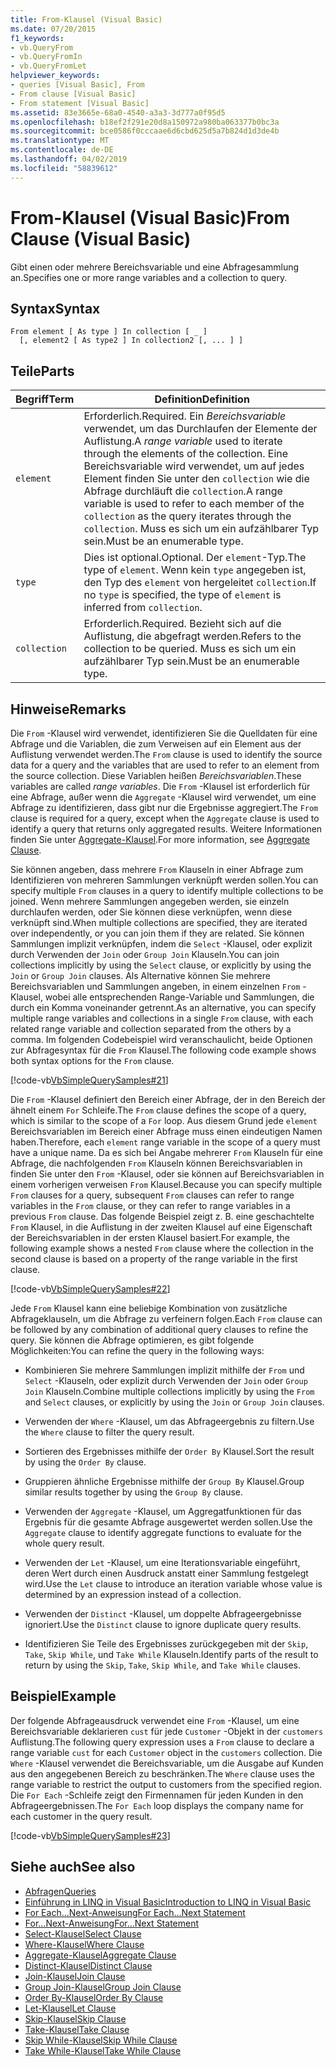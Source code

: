 ```yaml
---
title: From-Klausel (Visual Basic)
ms.date: 07/20/2015
f1_keywords:
- vb.QueryFrom
- vb.QueryFromIn
- vb.QueryFromLet
helpviewer_keywords:
- queries [Visual Basic], From
- From clause [Visual Basic]
- From statement [Visual Basic]
ms.assetid: 83e3665e-68a0-4540-a3a3-3d777a0f95d5
ms.openlocfilehash: b18ef2f291e20d8a150972a980ba063377b0bc3a
ms.sourcegitcommit: bce0586f0cccaae6d6cbd625d5a7b824d1d3de4b
ms.translationtype: MT
ms.contentlocale: de-DE
ms.lasthandoff: 04/02/2019
ms.locfileid: "58839612"
---
```

# <a name="from-clause-visual-basic"></a><span data-ttu-id="45ca8-102">From-Klausel (Visual Basic)</span><span class="sxs-lookup"><span data-stu-id="45ca8-102">From Clause (Visual Basic)</span></span>
<span data-ttu-id="45ca8-103">Gibt einen oder mehrere Bereichsvariable und eine Abfragesammlung an.</span><span class="sxs-lookup"><span data-stu-id="45ca8-103">Specifies one or more range variables and a collection to query.</span></span>  
  
## <a name="syntax"></a><span data-ttu-id="45ca8-104">Syntax</span><span class="sxs-lookup"><span data-stu-id="45ca8-104">Syntax</span></span>  
  
```  
From element [ As type ] In collection [ _ ]  
  [, element2 [ As type2 ] In collection2 [, ... ] ]  
```  
  
## <a name="parts"></a><span data-ttu-id="45ca8-105">Teile</span><span class="sxs-lookup"><span data-stu-id="45ca8-105">Parts</span></span>  
  
|<span data-ttu-id="45ca8-106">Begriff</span><span class="sxs-lookup"><span data-stu-id="45ca8-106">Term</span></span>|<span data-ttu-id="45ca8-107">Definition</span><span class="sxs-lookup"><span data-stu-id="45ca8-107">Definition</span></span>|  
|---|---|  
|`element`|<span data-ttu-id="45ca8-108">Erforderlich.</span><span class="sxs-lookup"><span data-stu-id="45ca8-108">Required.</span></span> <span data-ttu-id="45ca8-109">Ein *Bereichsvariable* verwendet, um das Durchlaufen der Elemente der Auflistung.</span><span class="sxs-lookup"><span data-stu-id="45ca8-109">A *range variable* used to iterate through the elements of the collection.</span></span> <span data-ttu-id="45ca8-110">Eine Bereichsvariable wird verwendet, um auf jedes Element finden Sie unter den `collection` wie die Abfrage durchläuft die `collection`.</span><span class="sxs-lookup"><span data-stu-id="45ca8-110">A range variable is used to refer to each member of the `collection` as the query iterates through the `collection`.</span></span> <span data-ttu-id="45ca8-111">Muss es sich um ein aufzählbarer Typ sein.</span><span class="sxs-lookup"><span data-stu-id="45ca8-111">Must be an enumerable type.</span></span>|  
|`type`|<span data-ttu-id="45ca8-112">Dies ist optional.</span><span class="sxs-lookup"><span data-stu-id="45ca8-112">Optional.</span></span> <span data-ttu-id="45ca8-113">Der `element`-Typ.</span><span class="sxs-lookup"><span data-stu-id="45ca8-113">The type of `element`.</span></span> <span data-ttu-id="45ca8-114">Wenn kein `type` angegeben ist, den Typ des `element` von hergeleitet `collection`.</span><span class="sxs-lookup"><span data-stu-id="45ca8-114">If no `type` is specified, the type of `element` is inferred from `collection`.</span></span>|  
|`collection`|<span data-ttu-id="45ca8-115">Erforderlich.</span><span class="sxs-lookup"><span data-stu-id="45ca8-115">Required.</span></span> <span data-ttu-id="45ca8-116">Bezieht sich auf die Auflistung, die abgefragt werden.</span><span class="sxs-lookup"><span data-stu-id="45ca8-116">Refers to the collection to be queried.</span></span> <span data-ttu-id="45ca8-117">Muss es sich um ein aufzählbarer Typ sein.</span><span class="sxs-lookup"><span data-stu-id="45ca8-117">Must be an enumerable type.</span></span>|  
  
## <a name="remarks"></a><span data-ttu-id="45ca8-118">Hinweise</span><span class="sxs-lookup"><span data-stu-id="45ca8-118">Remarks</span></span>  
 <span data-ttu-id="45ca8-119">Die `From` -Klausel wird verwendet, identifizieren Sie die Quelldaten für eine Abfrage und die Variablen, die zum Verweisen auf ein Element aus der Auflistung verwendet werden.</span><span class="sxs-lookup"><span data-stu-id="45ca8-119">The `From` clause is used to identify the source data for a query and the variables that are used to refer to an element from the source collection.</span></span> <span data-ttu-id="45ca8-120">Diese Variablen heißen *Bereichsvariablen*.</span><span class="sxs-lookup"><span data-stu-id="45ca8-120">These variables are called *range variables*.</span></span> <span data-ttu-id="45ca8-121">Die `From` -Klausel ist erforderlich für eine Abfrage, außer wenn die `Aggregate` -Klausel wird verwendet, um eine Abfrage zu identifizieren, dass gibt nur die Ergebnisse aggregiert.</span><span class="sxs-lookup"><span data-stu-id="45ca8-121">The `From` clause is required for a query, except when the `Aggregate` clause is used to identify a query that returns only aggregated results.</span></span> <span data-ttu-id="45ca8-122">Weitere Informationen finden Sie unter [Aggregate-Klausel](../../../visual-basic/language-reference/queries/aggregate-clause.md).</span><span class="sxs-lookup"><span data-stu-id="45ca8-122">For more information, see [Aggregate Clause](../../../visual-basic/language-reference/queries/aggregate-clause.md).</span></span>  
  
 <span data-ttu-id="45ca8-123">Sie können angeben, dass mehrere `From` Klauseln in einer Abfrage zum Identifizieren von mehreren Sammlungen verknüpft werden sollen.</span><span class="sxs-lookup"><span data-stu-id="45ca8-123">You can specify multiple `From` clauses in a query to identify multiple collections to be joined.</span></span> <span data-ttu-id="45ca8-124">Wenn mehrere Sammlungen angegeben werden, sie einzeln durchlaufen werden, oder Sie können diese verknüpfen, wenn diese verknüpft sind.</span><span class="sxs-lookup"><span data-stu-id="45ca8-124">When multiple collections are specified, they are iterated over independently, or you can join them if they are related.</span></span> <span data-ttu-id="45ca8-125">Sie können Sammlungen implizit verknüpfen, indem die `Select` -Klausel, oder explizit durch Verwenden der `Join` oder `Group Join` Klauseln.</span><span class="sxs-lookup"><span data-stu-id="45ca8-125">You can join collections implicitly by using the `Select` clause, or explicitly by using the `Join` or `Group Join` clauses.</span></span> <span data-ttu-id="45ca8-126">Als Alternative können Sie mehrere Bereichsvariablen und Sammlungen angeben, in einem einzelnen `From` -Klausel, wobei alle entsprechenden Range-Variable und Sammlungen, die durch ein Komma voneinander getrennt.</span><span class="sxs-lookup"><span data-stu-id="45ca8-126">As an alternative, you can specify multiple range variables and collections in a single `From` clause, with each related range variable and collection separated from the others by a comma.</span></span> <span data-ttu-id="45ca8-127">Im folgenden Codebeispiel wird veranschaulicht, beide Optionen zur Abfragesyntax für die `From` Klausel.</span><span class="sxs-lookup"><span data-stu-id="45ca8-127">The following code example shows both syntax options for the `From` clause.</span></span>  
  
 [!code-vb[VbSimpleQuerySamples#21](~/samples/snippets/visualbasic/VS_Snippets_VBCSharp/VbSimpleQuerySamples/VB/QuerySamples1.vb#21)]  
  
 <span data-ttu-id="45ca8-128">Die `From` -Klausel definiert den Bereich einer Abfrage, der in den Bereich der ähnelt einem `For` Schleife.</span><span class="sxs-lookup"><span data-stu-id="45ca8-128">The `From` clause defines the scope of a query, which is similar to the scope of a `For` loop.</span></span> <span data-ttu-id="45ca8-129">Aus diesem Grund jede `element` Bereichsvariablen im Bereich einer Abfrage muss einen eindeutigen Namen haben.</span><span class="sxs-lookup"><span data-stu-id="45ca8-129">Therefore, each `element` range variable in the scope of a query must have a unique name.</span></span> <span data-ttu-id="45ca8-130">Da es sich bei Angabe mehrerer `From` Klauseln für eine Abfrage, die nachfolgenden `From` Klauseln können Bereichsvariablen in finden Sie unter den `From` -Klausel, oder sie können auf Bereichsvariablen in einem vorherigen verweisen `From` Klausel.</span><span class="sxs-lookup"><span data-stu-id="45ca8-130">Because you can specify multiple `From` clauses for a query, subsequent `From` clauses can refer to range variables in the `From` clause, or they can refer to range variables in a previous `From` clause.</span></span> <span data-ttu-id="45ca8-131">Das folgende Beispiel zeigt z. B. eine geschachtelte `From` Klausel, in die Auflistung in der zweiten Klausel auf eine Eigenschaft der Bereichsvariablen in der ersten Klausel basiert.</span><span class="sxs-lookup"><span data-stu-id="45ca8-131">For example, the following example shows a nested `From` clause where the collection in the second clause is based on a property of the range variable in the first clause.</span></span>  
  
 [!code-vb[VbSimpleQuerySamples#22](~/samples/snippets/visualbasic/VS_Snippets_VBCSharp/VbSimpleQuerySamples/VB/QuerySamples1.vb#22)]  
  
 <span data-ttu-id="45ca8-132">Jede `From` Klausel kann eine beliebige Kombination von zusätzliche Abfrageklauseln, um die Abfrage zu verfeinern folgen.</span><span class="sxs-lookup"><span data-stu-id="45ca8-132">Each `From` clause can be followed by any combination of additional query clauses to refine the query.</span></span> <span data-ttu-id="45ca8-133">Sie können die Abfrage optimieren, es gibt folgende Möglichkeiten:</span><span class="sxs-lookup"><span data-stu-id="45ca8-133">You can refine the query in the following ways:</span></span>  
  
-   <span data-ttu-id="45ca8-134">Kombinieren Sie mehrere Sammlungen implizit mithilfe der `From` und `Select` -Klauseln, oder explizit durch Verwenden der `Join` oder `Group Join` Klauseln.</span><span class="sxs-lookup"><span data-stu-id="45ca8-134">Combine multiple collections implicitly by using the `From` and `Select` clauses, or explicitly by using the `Join` or `Group Join` clauses.</span></span>  
  
-   <span data-ttu-id="45ca8-135">Verwenden der `Where` -Klausel, um das Abfrageergebnis zu filtern.</span><span class="sxs-lookup"><span data-stu-id="45ca8-135">Use the `Where` clause to filter the query result.</span></span>  
  
-   <span data-ttu-id="45ca8-136">Sortieren des Ergebnisses mithilfe der `Order By` Klausel.</span><span class="sxs-lookup"><span data-stu-id="45ca8-136">Sort the result by using the `Order By` clause.</span></span>  
  
-   <span data-ttu-id="45ca8-137">Gruppieren ähnliche Ergebnisse mithilfe der `Group By` Klausel.</span><span class="sxs-lookup"><span data-stu-id="45ca8-137">Group similar results together by using the `Group By` clause.</span></span>  
  
-   <span data-ttu-id="45ca8-138">Verwenden der `Aggregate` -Klausel, um Aggregatfunktionen für das Ergebnis für die gesamte Abfrage ausgewertet werden sollen.</span><span class="sxs-lookup"><span data-stu-id="45ca8-138">Use the `Aggregate` clause to identify aggregate functions to evaluate for the whole query result.</span></span>  
  
-   <span data-ttu-id="45ca8-139">Verwenden der `Let` -Klausel, um eine Iterationsvariable eingeführt, deren Wert durch einen Ausdruck anstatt einer Sammlung festgelegt wird.</span><span class="sxs-lookup"><span data-stu-id="45ca8-139">Use the `Let` clause to introduce an iteration variable whose value is determined by an expression instead of a collection.</span></span>  
  
-   <span data-ttu-id="45ca8-140">Verwenden der `Distinct` -Klausel, um doppelte Abfrageergebnisse ignoriert.</span><span class="sxs-lookup"><span data-stu-id="45ca8-140">Use the `Distinct` clause to ignore duplicate query results.</span></span>  
  
-   <span data-ttu-id="45ca8-141">Identifizieren Sie Teile des Ergebnisses zurückgegeben mit der `Skip`, `Take`, `Skip While`, und `Take While` Klauseln.</span><span class="sxs-lookup"><span data-stu-id="45ca8-141">Identify parts of the result to return by using the `Skip`, `Take`, `Skip While`, and `Take While` clauses.</span></span>  
  
## <a name="example"></a><span data-ttu-id="45ca8-142">Beispiel</span><span class="sxs-lookup"><span data-stu-id="45ca8-142">Example</span></span>  
 <span data-ttu-id="45ca8-143">Der folgende Abfrageausdruck verwendet eine `From` -Klausel, um eine Bereichsvariable deklarieren `cust` für jede `Customer` -Objekt in der `customers` Auflistung.</span><span class="sxs-lookup"><span data-stu-id="45ca8-143">The following query expression uses a `From` clause to declare a range variable `cust` for each `Customer` object in the `customers` collection.</span></span> <span data-ttu-id="45ca8-144">Die `Where` -Klausel verwendet die Bereichsvariable, um die Ausgabe auf Kunden aus den angegebenen Bereich zu beschränken.</span><span class="sxs-lookup"><span data-stu-id="45ca8-144">The `Where` clause uses the range variable to restrict the output to customers from the specified region.</span></span> <span data-ttu-id="45ca8-145">Die `For Each` -Schleife zeigt den Firmennamen für jeden Kunden in den Abfrageergebnissen.</span><span class="sxs-lookup"><span data-stu-id="45ca8-145">The `For Each` loop displays the company name for each customer in the query result.</span></span>  
  
 [!code-vb[VbSimpleQuerySamples#23](~/samples/snippets/visualbasic/VS_Snippets_VBCSharp/VbSimpleQuerySamples/VB/QuerySamples1.vb#23)]  
  
## <a name="see-also"></a><span data-ttu-id="45ca8-146">Siehe auch</span><span class="sxs-lookup"><span data-stu-id="45ca8-146">See also</span></span>

- [<span data-ttu-id="45ca8-147">Abfragen</span><span class="sxs-lookup"><span data-stu-id="45ca8-147">Queries</span></span>](../../../visual-basic/language-reference/queries/index.md)
- [<span data-ttu-id="45ca8-148">Einführung in LINQ in Visual Basic</span><span class="sxs-lookup"><span data-stu-id="45ca8-148">Introduction to LINQ in Visual Basic</span></span>](../../../visual-basic/programming-guide/language-features/linq/introduction-to-linq.md)
- [<span data-ttu-id="45ca8-149">For Each...Next-Anweisung</span><span class="sxs-lookup"><span data-stu-id="45ca8-149">For Each...Next Statement</span></span>](../../../visual-basic/language-reference/statements/for-each-next-statement.md)
- [<span data-ttu-id="45ca8-150">For...Next-Anweisung</span><span class="sxs-lookup"><span data-stu-id="45ca8-150">For...Next Statement</span></span>](../../../visual-basic/language-reference/statements/for-next-statement.md)
- [<span data-ttu-id="45ca8-151">Select-Klausel</span><span class="sxs-lookup"><span data-stu-id="45ca8-151">Select Clause</span></span>](../../../visual-basic/language-reference/queries/select-clause.md)
- [<span data-ttu-id="45ca8-152">Where-Klausel</span><span class="sxs-lookup"><span data-stu-id="45ca8-152">Where Clause</span></span>](../../../visual-basic/language-reference/queries/where-clause.md)
- [<span data-ttu-id="45ca8-153">Aggregate-Klausel</span><span class="sxs-lookup"><span data-stu-id="45ca8-153">Aggregate Clause</span></span>](../../../visual-basic/language-reference/queries/aggregate-clause.md)
- [<span data-ttu-id="45ca8-154">Distinct-Klausel</span><span class="sxs-lookup"><span data-stu-id="45ca8-154">Distinct Clause</span></span>](../../../visual-basic/language-reference/queries/distinct-clause.md)
- [<span data-ttu-id="45ca8-155">Join-Klausel</span><span class="sxs-lookup"><span data-stu-id="45ca8-155">Join Clause</span></span>](../../../visual-basic/language-reference/queries/join-clause.md)
- [<span data-ttu-id="45ca8-156">Group Join-Klausel</span><span class="sxs-lookup"><span data-stu-id="45ca8-156">Group Join Clause</span></span>](../../../visual-basic/language-reference/queries/group-join-clause.md)
- [<span data-ttu-id="45ca8-157">Order By-Klausel</span><span class="sxs-lookup"><span data-stu-id="45ca8-157">Order By Clause</span></span>](../../../visual-basic/language-reference/queries/order-by-clause.md)
- [<span data-ttu-id="45ca8-158">Let-Klausel</span><span class="sxs-lookup"><span data-stu-id="45ca8-158">Let Clause</span></span>](../../../visual-basic/language-reference/queries/let-clause.md)
- [<span data-ttu-id="45ca8-159">Skip-Klausel</span><span class="sxs-lookup"><span data-stu-id="45ca8-159">Skip Clause</span></span>](../../../visual-basic/language-reference/queries/skip-clause.md)
- [<span data-ttu-id="45ca8-160">Take-Klausel</span><span class="sxs-lookup"><span data-stu-id="45ca8-160">Take Clause</span></span>](../../../visual-basic/language-reference/queries/take-clause.md)
- [<span data-ttu-id="45ca8-161">Skip While-Klausel</span><span class="sxs-lookup"><span data-stu-id="45ca8-161">Skip While Clause</span></span>](../../../visual-basic/language-reference/queries/skip-while-clause.md)
- [<span data-ttu-id="45ca8-162">Take While-Klausel</span><span class="sxs-lookup"><span data-stu-id="45ca8-162">Take While Clause</span></span>](../../../visual-basic/language-reference/queries/take-while-clause.md)
